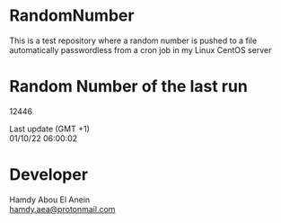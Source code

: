 # RandomNumber    
This is a test repository where a random number is pushed to a file automatically passwordless from a cron job in my Linux CentOS server    
# Random Number of the last run   
12446
      
Last update (GMT +1)    
01/10/22 06:00:02
# Developer    
Hamdy Abou El Anein   
hamdy.aea@protonmail.com
